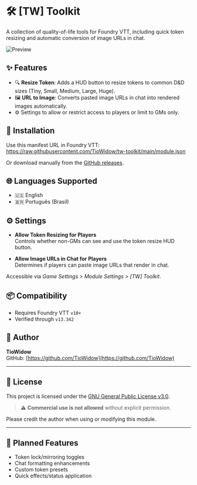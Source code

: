 # 🛠️ [TW] Toolkit

A collection of quality-of-life tools for Foundry VTT, including quick token resizing and automatic conversion of image URLs in chat.

![Preview](https://raw.githubusercontent.com/TioWidow/tw-toolkit/main/assets/preview.png)

## ✨ Features

- 🔍 **Resize Token**: Adds a HUD button to resize tokens to common D&D sizes (Tiny, Small, Medium, Large, Huge).
- 🖼️ **URL to Image**: Converts pasted image URLs in chat into rendered images automatically.
- ⚙️ Settings to allow or restrict access to players or limit to GMs only.

## 🧰 Installation

Use this manifest URL in Foundry VTT:
https://raw.githubusercontent.com/TioWidow/tw-toolkit/main/module.json

Or download manually from the [GitHub releases](https://github.com/TioWidow/tw-toolkit/releases).

## 🌐 Languages Supported

- 🇺🇸 English
- 🇧🇷 Português (Brasil)

## ⚙️ Settings

- **Allow Token Resizing for Players**  
  Controls whether non-GMs can see and use the token resize HUD button.

- **Allow Image URLs in Chat for Players**  
  Determines if players can paste image URLs that render in chat.

Accessible via *Game Settings > Module Settings > [TW] Toolkit*.

## 📦 Compatibility

- Requires Foundry VTT `v10+`
- Verified through `v13.342`

## 👤 Author

**TioWidow**  
GitHub: [https://github.com/TioWidow](https://github.com/TioWidow)

---

## 📝 License

This project is licensed under the [GNU General Public License v3.0](https://www.gnu.org/licenses/gpl-3.0.html).

> ⚠️ **Commercial use is not allowed** without explicit permission.

Please credit the author when using or modifying this module.

---

## 🚧 Planned Features

- Token lock/mirroring toggles
- Chat formatting enhancements
- Custom token presets
- Quick effects/status application